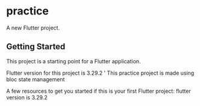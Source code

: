 # practice

A new Flutter project.

## Getting Started

This project is a starting point for a Flutter application.

Flutter version for this project is 3.29.2 '
This practice project is made using bloc state management

A few resources to get you started if this is your first Flutter project:
flutter version is 3.29.2 

